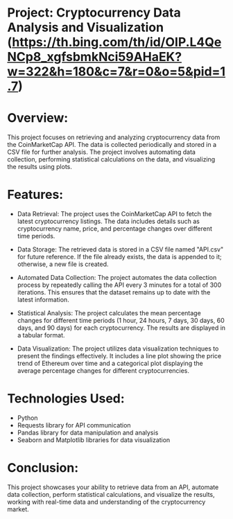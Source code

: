 # Project: Cryptocurrency Data Analysis and Visualization (https://th.bing.com/th/id/OIP.L4QeNCp8_xgfsbmkNci59AHaEK?w=322&h=180&c=7&r=0&o=5&pid=1.7)

# Overview:
  This project focuses on retrieving and analyzing cryptocurrency data from the CoinMarketCap API. The data is collected periodically and stored in a CSV file for further analysis. The project involves automating data collection, performing statistical calculations on the data, and visualizing the results using plots.

# Features:
- Data Retrieval: The project uses the CoinMarketCap API to fetch the latest cryptocurrency listings. The data includes details such as cryptocurrency name, price, and percentage changes over different time periods.

- Data Storage: The retrieved data is stored in a CSV file named "API.csv" for future reference. If the file already exists, the data is appended to it; otherwise, a new file is created.

- Automated Data Collection: The project automates the data collection process by repeatedly calling the API every 3 minutes for a total of 300 iterations. This ensures that the dataset remains up to date with the latest information.

- Statistical Analysis: The project calculates the mean percentage changes for different time periods (1 hour, 24 hours, 7 days, 30 days, 60 days, and 90 days) for each cryptocurrency. The results are displayed in a tabular format.

- Data Visualization: The project utilizes data visualization techniques to present the findings effectively. It includes a line plot showing the price trend of Ethereum over time and a categorical plot displaying the average percentage changes for different cryptocurrencies.

# Technologies Used:
- Python
- Requests library for API communication
- Pandas library for data manipulation and analysis
- Seaborn and Matplotlib libraries for data visualization

# Conclusion:
This project showcases your ability to retrieve data from an API, automate data collection, perform statistical calculations, and visualize the results, working with real-time data and understanding of the cryptocurrency market.
